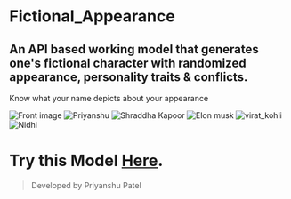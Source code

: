 # Fictional_Appearance
## An API based working model that generates one's fictional character with randomized appearance, personality traits & conflicts.
Know what your name depicts about your appearance

![Front image](https://user-images.githubusercontent.com/76871235/174385930-c38c6629-e186-4272-acb7-ef109e1acdd7.jpg)
![Priyanshu](https://user-images.githubusercontent.com/76871235/174385940-89750caa-799f-4b8a-ab9f-dc237b21a4a3.jpg)
![Shraddha Kapoor](https://user-images.githubusercontent.com/76871235/174385952-f058e7f2-9293-4135-85bd-a97be4ae8453.jpg)
![Elon musk](https://user-images.githubusercontent.com/76871235/174385956-9c233cc7-57f5-428e-82c6-f0f7b6990391.jpg)
![virat_kohli](https://user-images.githubusercontent.com/76871235/174385965-70833055-7969-4fc8-b511-633c4395eaeb.jpg)
![Nidhi](https://user-images.githubusercontent.com/76871235/174390737-784da927-3e86-4ffd-b607-ede0e0245076.jpg)
# Try this Model [Here](https://priyanshupatel02.github.io/Fictional_Appearance/).
> Developed by Priyanshu Patel

